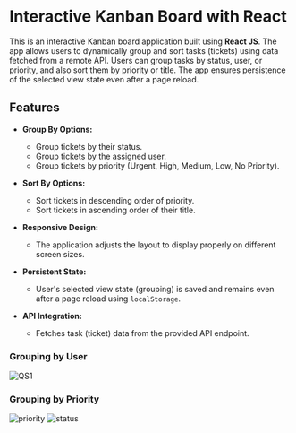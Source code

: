 # Interactive Kanban Board with React

This is an interactive Kanban board application built using **React JS**. The app allows users to dynamically group and sort tasks (tickets) using data fetched from a remote API. Users can group tasks by status, user, or priority, and also sort them by priority or title. The app ensures persistence of the selected view state even after a page reload.

## Features

- **Group By Options:**
  - Group tickets by their status.
  - Group tickets by the assigned user.
  - Group tickets by priority (Urgent, High, Medium, Low, No Priority).
  
- **Sort By Options:**
  - Sort tickets in descending order of priority.
  - Sort tickets in ascending order of their title.

- **Responsive Design:**
  - The application adjusts the layout to display properly on different screen sizes.
  
- **Persistent State:**
  - User's selected view state (grouping) is saved and remains even after a page reload using `localStorage`.

- **API Integration:**
  - Fetches task (ticket) data from the provided API endpoint.


### Grouping by User
![QS1](https://github.com/user-attachments/assets/d2d96d94-d06c-4c94-b506-8c8bf658c8ca)
### Grouping by Priority
![priority](https://github.com/user-attachments/assets/d724fb8f-dd29-406a-9413-e13678e8e7b1)
![status](https://github.com/user-attachments/assets/b6755e5a-58fb-4f44-a4ac-6c8f95da70b0)

